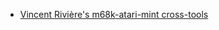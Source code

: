  * [Vincent Rivière's m68k-atari-mint cross-tools](http://vincent.riviere.free.fr/soft/m68k-atari-mint/)
